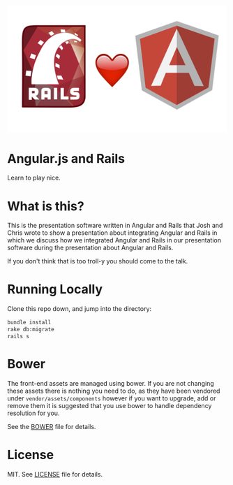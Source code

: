 <img src="https://github.com/csexton/angular-rails-presentation/blob/master/public/rails-heart-angular.png?raw=true" />

# Angular.js and Rails
Learn to play nice.

# What is this?

This is the presentation software written in Angular and Rails that Josh and Chris wrote to show a presentation about integrating Angular and Rails in which we discuss how we  integrated Angular and Rails in our presentation software during the presentation about Angular and Rails.

If you don't think that is too troll-y you should come to the talk.

# Running Locally

Clone this repo down, and jump into the directory:

```
bundle install
rake db:migrate
rails s
```

# Bower

The front-end assets are managed using bower. If you are not changing these assets there is nothing you need to do, as they have been vendored under `vendor/assets/components` however if you want to upgrade, add or remove them it is suggested that you use bower to handle dependency resolution for you.

See the [BOWER](BOWER.md) file for details.

# License

MIT. See [LICENSE](LICENSE.md) file for details.
